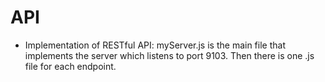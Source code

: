 # **API**

- Implementation of RESTful API:
		myServer.js is the main file that implements the server which listens to port 9103.
		Then there is one .js file for each endpoint.
